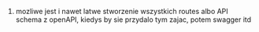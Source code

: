 1. mozliwe jest i nawet latwe stworzenie wszystkich routes albo API schema z openAPI, kiedys by sie przydalo tym zajac, potem swagger itd